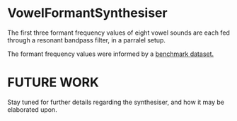 # VowelFormantSynthesiser

The first three formant frequency values of eight vowel sounds are each fed through a resonant bandpass filter, in a parralel setup.

The formant frequency values were informed by a [benchmark dataset.](https://asa.scitation.org/doi/10.1121/1.1906875)

# FUTURE WORK
Stay tuned for further details regarding the synthesiser, and how it may be elaborated upon.
